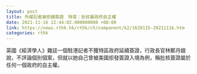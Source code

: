 ```yaml
---
layout: post
title: 外媒記者被拒續簽證　特首：批核屬政府自主權
date: 2021-11-16 22:44:02.000000000 +08:00
link: https://news.rthk.hk/rthk/ch/component/k2/1620115-20211116.htm
categories: rthk
---
```


英國《經濟學人》雜誌一個駐港記者不獲特區政府延續簽證，行政長官林鄭月娥說，不評論個別個案，但就以她自己曾被美國拒發簽證入境為例，稱批核簽證屬於任何一個政府的自主權。
